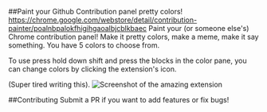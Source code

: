 ##Paint your Github Contribution panel pretty colors!
https://chrome.google.com/webstore/detail/contribution-painter/poalnbpalokfhigihgaoalbjcblkbaec
Paint your (or someone else's) Chrome contribution panel! Make it pretty colors, make a meme, make it say something. You have 5 colors to choose from.

To use press hold down shift and press the blocks in the color pane, you can change colors by clicking the extension's icon.

(Super tired writing this).
![Screenshot of the amazing extension](http://i.imgur.com/SbYZXWq.jpg "Screenshot of the amazing extension")

##Contributing
Submit a PR if you want to add features or fix bugs!
